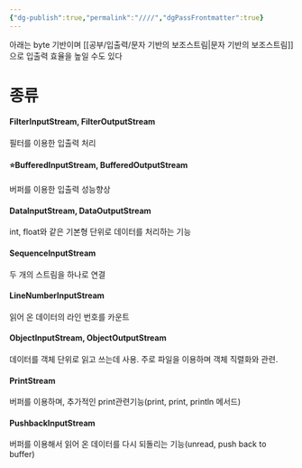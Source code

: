 ```yaml
---
{"dg-publish":true,"permalink":"////","dgPassFrontmatter":true}
---
```



아래는  byte 기반이며
[[공부/입출력/문자 기반의 보조스트림\|문자 기반의 보조스트림]] 으로 입출력 효율을 높일 수도 있다
# 종류

#### FilterInputStream, FilterOutputStream
필터를 이용한 입출력 처리

#### ⭐BufferedInputStream, BufferedOutputStream
버퍼를 이용한 입출력 성능향상

#### DataInputStream, DataOutputStream
int, float와 같은 기본형 단위로 데이터를 처리하는 기능

#### SequenceInputStream
두 개의 스트림을 하나로 연결

#### LineNumberInputStream
읽어 온 데이터의 라인 번호를 카운트

#### ObjectInputStream, ObjectOutputStream
데이터를 객체 단위로 읽고 쓰는데 사용. 주로 파일을 이용하며 객체 직렬화와 관련.

#### PrintStream
버퍼를 이용하며, 추가적인 print관련기능(print, print, println 메서드)

#### PushbackInputStream
버퍼를 이용해서 읽어 온 데이터를 다시 되돌리는 기능(unread, push back to buffer)